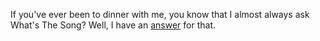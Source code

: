 If you've ever been to dinner with me, you know that I almost always ask What's The Song? Well, I have an <a href="https://www.youtube.com/watch?v=3aeQ3DmKU7A">answer</a> for that. 
